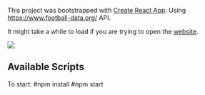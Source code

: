 This project was bootstrapped with [Create React App](https://github.com/facebook/create-react-app).
Using https://www.football-data.org/ API.

It might take a while to load if you are trying to open the [website](https://bera-football-league-app.herokuapp.com/).

<img src = "./master/download.png"></img>



## Available Scripts

To start: 
#npm install 
#npm start
